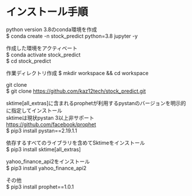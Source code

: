 # インストール手順
python version 3.8のconda環境を作成  
$ conda create -n stock_predict python=3.8 jupyter -y  
  
作成した環境をアクティベート  
$ conda activate stock_predict  
$ cd stock_predict  

作業ディレクトリ作成
$ mkdir workspace && cd workspace  

git clone  
$ git clone https://github.com/kaz12tech/stock_predict.git  
  
sktime[all_extras]に含まれるprophetが利用するpystanのバージョンを明示的に指定してインストール  
sktimeは現状pystan 3以上非サポート  
https://github.com/facebook/prophet  
$ pip3 install pystan==2.19.1.1
  
依存するすべてのライブラリを含めてSktimeをインストール  
$ pip3 install sktime[all_extras]  

yahoo_finance_api2をインストール  
$ pip3 install yahoo_finance_api2  

その他  
$ pip3 install prophet==1.0.1  